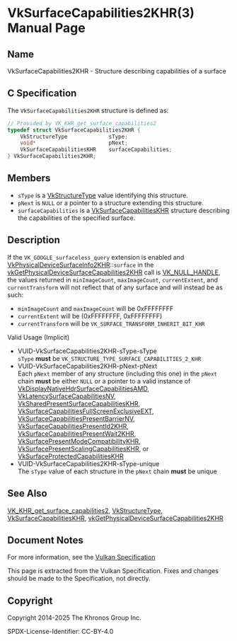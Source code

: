 # VkSurfaceCapabilities2KHR(3) Manual Page

## Name

VkSurfaceCapabilities2KHR - Structure describing capabilities of a surface



## [](#_c_specification)C Specification

The `VkSurfaceCapabilities2KHR` structure is defined as:

```c++
// Provided by VK_KHR_get_surface_capabilities2
typedef struct VkSurfaceCapabilities2KHR {
    VkStructureType             sType;
    void*                       pNext;
    VkSurfaceCapabilitiesKHR    surfaceCapabilities;
} VkSurfaceCapabilities2KHR;
```

## [](#_members)Members

- `sType` is a [VkStructureType](https://registry.khronos.org/vulkan/specs/latest/man/html/VkStructureType.html) value identifying this structure.
- `pNext` is `NULL` or a pointer to a structure extending this structure.
- `surfaceCapabilities` is a [VkSurfaceCapabilitiesKHR](https://registry.khronos.org/vulkan/specs/latest/man/html/VkSurfaceCapabilitiesKHR.html) structure describing the capabilities of the specified surface.

## [](#_description)Description

If the `VK_GOOGLE_surfaceless_query` extension is enabled and [VkPhysicalDeviceSurfaceInfo2KHR](https://registry.khronos.org/vulkan/specs/latest/man/html/VkPhysicalDeviceSurfaceInfo2KHR.html)::`surface` in the [vkGetPhysicalDeviceSurfaceCapabilities2KHR](https://registry.khronos.org/vulkan/specs/latest/man/html/vkGetPhysicalDeviceSurfaceCapabilities2KHR.html) call is [VK\_NULL\_HANDLE](https://registry.khronos.org/vulkan/specs/latest/man/html/VK_NULL_HANDLE.html), the values returned in `minImageCount`, `maxImageCount`, `currentExtent`, and `currentTransform` will not reflect that of any surface and will instead be as such:

- `minImageCount` and `maxImageCount` will be 0xFFFFFFFF
- `currentExtent` will be (0xFFFFFFFF, 0xFFFFFFFF)
- `currentTransform` will be `VK_SURFACE_TRANSFORM_INHERIT_BIT_KHR`

Valid Usage (Implicit)

- [](#VUID-VkSurfaceCapabilities2KHR-sType-sType)VUID-VkSurfaceCapabilities2KHR-sType-sType  
  `sType` **must** be `VK_STRUCTURE_TYPE_SURFACE_CAPABILITIES_2_KHR`
- [](#VUID-VkSurfaceCapabilities2KHR-pNext-pNext)VUID-VkSurfaceCapabilities2KHR-pNext-pNext  
  Each `pNext` member of any structure (including this one) in the `pNext` chain **must** be either `NULL` or a pointer to a valid instance of [VkDisplayNativeHdrSurfaceCapabilitiesAMD](https://registry.khronos.org/vulkan/specs/latest/man/html/VkDisplayNativeHdrSurfaceCapabilitiesAMD.html), [VkLatencySurfaceCapabilitiesNV](https://registry.khronos.org/vulkan/specs/latest/man/html/VkLatencySurfaceCapabilitiesNV.html), [VkSharedPresentSurfaceCapabilitiesKHR](https://registry.khronos.org/vulkan/specs/latest/man/html/VkSharedPresentSurfaceCapabilitiesKHR.html), [VkSurfaceCapabilitiesFullScreenExclusiveEXT](https://registry.khronos.org/vulkan/specs/latest/man/html/VkSurfaceCapabilitiesFullScreenExclusiveEXT.html), [VkSurfaceCapabilitiesPresentBarrierNV](https://registry.khronos.org/vulkan/specs/latest/man/html/VkSurfaceCapabilitiesPresentBarrierNV.html), [VkSurfaceCapabilitiesPresentId2KHR](https://registry.khronos.org/vulkan/specs/latest/man/html/VkSurfaceCapabilitiesPresentId2KHR.html), [VkSurfaceCapabilitiesPresentWait2KHR](https://registry.khronos.org/vulkan/specs/latest/man/html/VkSurfaceCapabilitiesPresentWait2KHR.html), [VkSurfacePresentModeCompatibilityKHR](https://registry.khronos.org/vulkan/specs/latest/man/html/VkSurfacePresentModeCompatibilityKHR.html), [VkSurfacePresentScalingCapabilitiesKHR](https://registry.khronos.org/vulkan/specs/latest/man/html/VkSurfacePresentScalingCapabilitiesKHR.html), or [VkSurfaceProtectedCapabilitiesKHR](https://registry.khronos.org/vulkan/specs/latest/man/html/VkSurfaceProtectedCapabilitiesKHR.html)
- [](#VUID-VkSurfaceCapabilities2KHR-sType-unique)VUID-VkSurfaceCapabilities2KHR-sType-unique  
  The `sType` value of each structure in the `pNext` chain **must** be unique

## [](#_see_also)See Also

[VK\_KHR\_get\_surface\_capabilities2](https://registry.khronos.org/vulkan/specs/latest/man/html/VK_KHR_get_surface_capabilities2.html), [VkStructureType](https://registry.khronos.org/vulkan/specs/latest/man/html/VkStructureType.html), [VkSurfaceCapabilitiesKHR](https://registry.khronos.org/vulkan/specs/latest/man/html/VkSurfaceCapabilitiesKHR.html), [vkGetPhysicalDeviceSurfaceCapabilities2KHR](https://registry.khronos.org/vulkan/specs/latest/man/html/vkGetPhysicalDeviceSurfaceCapabilities2KHR.html)

## [](#_document_notes)Document Notes

For more information, see the [Vulkan Specification](https://registry.khronos.org/vulkan/specs/latest/html/vkspec.html#VkSurfaceCapabilities2KHR)

This page is extracted from the Vulkan Specification. Fixes and changes should be made to the Specification, not directly.

## [](#_copyright)Copyright

Copyright 2014-2025 The Khronos Group Inc.

SPDX-License-Identifier: CC-BY-4.0